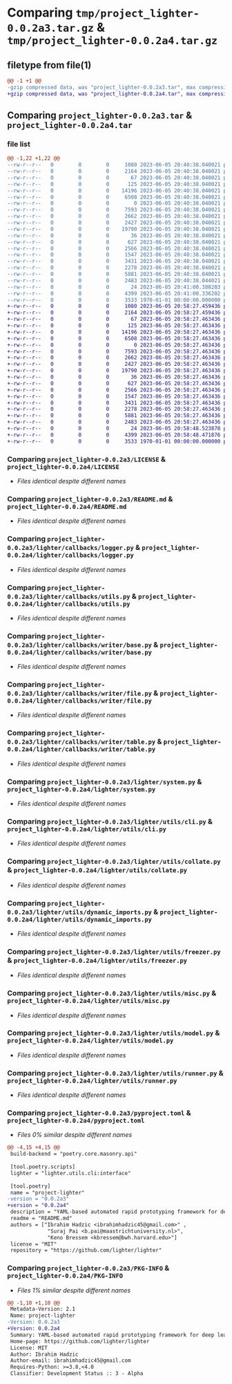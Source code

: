 # Comparing `tmp/project_lighter-0.0.2a3.tar.gz` & `tmp/project_lighter-0.0.2a4.tar.gz`

## filetype from file(1)

```diff
@@ -1 +1 @@
-gzip compressed data, was "project_lighter-0.0.2a3.tar", max compression
+gzip compressed data, was "project_lighter-0.0.2a4.tar", max compression
```

## Comparing `project_lighter-0.0.2a3.tar` & `project_lighter-0.0.2a4.tar`

### file list

```diff
@@ -1,22 +1,22 @@
--rw-r--r--   0        0        0     1080 2023-06-05 20:40:38.040021 project_lighter-0.0.2a3/LICENSE
--rw-r--r--   0        0        0     2164 2023-06-05 20:40:38.040021 project_lighter-0.0.2a3/README.md
--rw-r--r--   0        0        0       67 2023-06-05 20:40:38.040021 project_lighter-0.0.2a3/lighter/__init__.py
--rw-r--r--   0        0        0      125 2023-06-05 20:40:38.040021 project_lighter-0.0.2a3/lighter/callbacks/__init__.py
--rw-r--r--   0        0        0    14196 2023-06-05 20:40:38.040021 project_lighter-0.0.2a3/lighter/callbacks/logger.py
--rw-r--r--   0        0        0     6508 2023-06-05 20:40:38.040021 project_lighter-0.0.2a3/lighter/callbacks/utils.py
--rw-r--r--   0        0        0        0 2023-06-05 20:40:38.040021 project_lighter-0.0.2a3/lighter/callbacks/writer/__init__.py
--rw-r--r--   0        0        0     7593 2023-06-05 20:40:38.040021 project_lighter-0.0.2a3/lighter/callbacks/writer/base.py
--rw-r--r--   0        0        0     2662 2023-06-05 20:40:38.040021 project_lighter-0.0.2a3/lighter/callbacks/writer/file.py
--rw-r--r--   0        0        0     2427 2023-06-05 20:40:38.040021 project_lighter-0.0.2a3/lighter/callbacks/writer/table.py
--rw-r--r--   0        0        0    19790 2023-06-05 20:40:38.040021 project_lighter-0.0.2a3/lighter/system.py
--rw-r--r--   0        0        0       36 2023-06-05 20:40:38.040021 project_lighter-0.0.2a3/lighter/utils/__init__.py
--rw-r--r--   0        0        0      627 2023-06-05 20:40:38.040021 project_lighter-0.0.2a3/lighter/utils/cli.py
--rw-r--r--   0        0        0     2566 2023-06-05 20:40:38.040021 project_lighter-0.0.2a3/lighter/utils/collate.py
--rw-r--r--   0        0        0     1547 2023-06-05 20:40:38.040021 project_lighter-0.0.2a3/lighter/utils/dynamic_imports.py
--rw-r--r--   0        0        0     3431 2023-06-05 20:40:38.040021 project_lighter-0.0.2a3/lighter/utils/freezer.py
--rw-r--r--   0        0        0     2278 2023-06-05 20:40:38.040021 project_lighter-0.0.2a3/lighter/utils/misc.py
--rw-r--r--   0        0        0     5881 2023-06-05 20:40:38.040021 project_lighter-0.0.2a3/lighter/utils/model.py
--rw-r--r--   0        0        0     2483 2023-06-05 20:40:38.044021 project_lighter-0.0.2a3/lighter/utils/runner.py
--rw-r--r--   0        0        0       24 2023-06-05 20:41:00.388203 project_lighter-0.0.2a3/lighter/version.py
--rw-r--r--   0        0        0     4399 2023-06-05 20:41:00.336202 project_lighter-0.0.2a3/pyproject.toml
--rw-r--r--   0        0        0     3533 1970-01-01 00:00:00.000000 project_lighter-0.0.2a3/PKG-INFO
+-rw-r--r--   0        0        0     1080 2023-06-05 20:58:27.459436 project_lighter-0.0.2a4/LICENSE
+-rw-r--r--   0        0        0     2164 2023-06-05 20:58:27.459436 project_lighter-0.0.2a4/README.md
+-rw-r--r--   0        0        0       67 2023-06-05 20:58:27.463436 project_lighter-0.0.2a4/lighter/__init__.py
+-rw-r--r--   0        0        0      125 2023-06-05 20:58:27.463436 project_lighter-0.0.2a4/lighter/callbacks/__init__.py
+-rw-r--r--   0        0        0    14196 2023-06-05 20:58:27.463436 project_lighter-0.0.2a4/lighter/callbacks/logger.py
+-rw-r--r--   0        0        0     6508 2023-06-05 20:58:27.463436 project_lighter-0.0.2a4/lighter/callbacks/utils.py
+-rw-r--r--   0        0        0        0 2023-06-05 20:58:27.463436 project_lighter-0.0.2a4/lighter/callbacks/writer/__init__.py
+-rw-r--r--   0        0        0     7593 2023-06-05 20:58:27.463436 project_lighter-0.0.2a4/lighter/callbacks/writer/base.py
+-rw-r--r--   0        0        0     2662 2023-06-05 20:58:27.463436 project_lighter-0.0.2a4/lighter/callbacks/writer/file.py
+-rw-r--r--   0        0        0     2427 2023-06-05 20:58:27.463436 project_lighter-0.0.2a4/lighter/callbacks/writer/table.py
+-rw-r--r--   0        0        0    19790 2023-06-05 20:58:27.463436 project_lighter-0.0.2a4/lighter/system.py
+-rw-r--r--   0        0        0       36 2023-06-05 20:58:27.463436 project_lighter-0.0.2a4/lighter/utils/__init__.py
+-rw-r--r--   0        0        0      627 2023-06-05 20:58:27.463436 project_lighter-0.0.2a4/lighter/utils/cli.py
+-rw-r--r--   0        0        0     2566 2023-06-05 20:58:27.463436 project_lighter-0.0.2a4/lighter/utils/collate.py
+-rw-r--r--   0        0        0     1547 2023-06-05 20:58:27.463436 project_lighter-0.0.2a4/lighter/utils/dynamic_imports.py
+-rw-r--r--   0        0        0     3431 2023-06-05 20:58:27.463436 project_lighter-0.0.2a4/lighter/utils/freezer.py
+-rw-r--r--   0        0        0     2278 2023-06-05 20:58:27.463436 project_lighter-0.0.2a4/lighter/utils/misc.py
+-rw-r--r--   0        0        0     5881 2023-06-05 20:58:27.463436 project_lighter-0.0.2a4/lighter/utils/model.py
+-rw-r--r--   0        0        0     2483 2023-06-05 20:58:27.463436 project_lighter-0.0.2a4/lighter/utils/runner.py
+-rw-r--r--   0        0        0       24 2023-06-05 20:58:48.523878 project_lighter-0.0.2a4/lighter/version.py
+-rw-r--r--   0        0        0     4399 2023-06-05 20:58:48.471876 project_lighter-0.0.2a4/pyproject.toml
+-rw-r--r--   0        0        0     3533 1970-01-01 00:00:00.000000 project_lighter-0.0.2a4/PKG-INFO
```

### Comparing `project_lighter-0.0.2a3/LICENSE` & `project_lighter-0.0.2a4/LICENSE`

 * *Files identical despite different names*

### Comparing `project_lighter-0.0.2a3/README.md` & `project_lighter-0.0.2a4/README.md`

 * *Files identical despite different names*

### Comparing `project_lighter-0.0.2a3/lighter/callbacks/logger.py` & `project_lighter-0.0.2a4/lighter/callbacks/logger.py`

 * *Files identical despite different names*

### Comparing `project_lighter-0.0.2a3/lighter/callbacks/utils.py` & `project_lighter-0.0.2a4/lighter/callbacks/utils.py`

 * *Files identical despite different names*

### Comparing `project_lighter-0.0.2a3/lighter/callbacks/writer/base.py` & `project_lighter-0.0.2a4/lighter/callbacks/writer/base.py`

 * *Files identical despite different names*

### Comparing `project_lighter-0.0.2a3/lighter/callbacks/writer/file.py` & `project_lighter-0.0.2a4/lighter/callbacks/writer/file.py`

 * *Files identical despite different names*

### Comparing `project_lighter-0.0.2a3/lighter/callbacks/writer/table.py` & `project_lighter-0.0.2a4/lighter/callbacks/writer/table.py`

 * *Files identical despite different names*

### Comparing `project_lighter-0.0.2a3/lighter/system.py` & `project_lighter-0.0.2a4/lighter/system.py`

 * *Files identical despite different names*

### Comparing `project_lighter-0.0.2a3/lighter/utils/cli.py` & `project_lighter-0.0.2a4/lighter/utils/cli.py`

 * *Files identical despite different names*

### Comparing `project_lighter-0.0.2a3/lighter/utils/collate.py` & `project_lighter-0.0.2a4/lighter/utils/collate.py`

 * *Files identical despite different names*

### Comparing `project_lighter-0.0.2a3/lighter/utils/dynamic_imports.py` & `project_lighter-0.0.2a4/lighter/utils/dynamic_imports.py`

 * *Files identical despite different names*

### Comparing `project_lighter-0.0.2a3/lighter/utils/freezer.py` & `project_lighter-0.0.2a4/lighter/utils/freezer.py`

 * *Files identical despite different names*

### Comparing `project_lighter-0.0.2a3/lighter/utils/misc.py` & `project_lighter-0.0.2a4/lighter/utils/misc.py`

 * *Files identical despite different names*

### Comparing `project_lighter-0.0.2a3/lighter/utils/model.py` & `project_lighter-0.0.2a4/lighter/utils/model.py`

 * *Files identical despite different names*

### Comparing `project_lighter-0.0.2a3/lighter/utils/runner.py` & `project_lighter-0.0.2a4/lighter/utils/runner.py`

 * *Files identical despite different names*

### Comparing `project_lighter-0.0.2a3/pyproject.toml` & `project_lighter-0.0.2a4/pyproject.toml`

 * *Files 0% similar despite different names*

```diff
@@ -4,15 +4,15 @@
 build-backend = "poetry.core.masonry.api"
 
 [tool.poetry.scripts]
 lighter = "lighter.utils.cli:interface"
 
 [tool.poetry]
 name = "project-lighter"
-version = "0.0.2a3"
+version = "0.0.2a4"
 description = "YAML-based automated rapid prototyping framework for deep learning experiments"
 readme = "README.md"
 authors = ["Ibrahim Hadzic <ibrahimhadzic45@gmail.com>" ,
             "Suraj Pai <b.pai@maastrichtuniversity.nl>", 
             "Keno Bressem <kbressem@bwh.harvard.edu>"]
 license = "MIT"
 repository = "https://github.com/lighter/lighter"
```

### Comparing `project_lighter-0.0.2a3/PKG-INFO` & `project_lighter-0.0.2a4/PKG-INFO`

 * *Files 1% similar despite different names*

```diff
@@ -1,10 +1,10 @@
 Metadata-Version: 2.1
 Name: project-lighter
-Version: 0.0.2a3
+Version: 0.0.2a4
 Summary: YAML-based automated rapid prototyping framework for deep learning experiments
 Home-page: https://github.com/lighter/lighter
 License: MIT
 Author: Ibrahim Hadzic
 Author-email: ibrahimhadzic45@gmail.com
 Requires-Python: >=3.8,<4.0
 Classifier: Development Status :: 3 - Alpha
```

